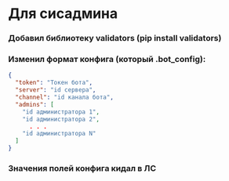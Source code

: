# Для сисадмина
### Добавил библиотеку validators (pip install validators)
### Изменил формат конфига (который .bot_config):
```json
{
  "token": "Токен бота",
  "server": "id сервера",
  "channel": "id канала бота",
  "admins": [
    "id администратора 1",
    "id администратора 2",
      . . .
    "id администратора N"
  ]
}
```
### Значения полей конфига кидал в ЛС